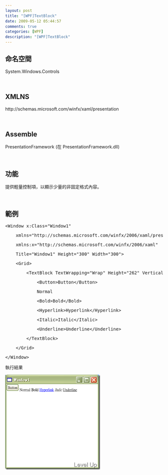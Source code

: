```yaml
---
layout: post
title: "[WPF]TextBlock"
date: 2009-05-12 05:44:57
comments: true
categories: [WPF]
description: "[WPF]TextBlock"
---
```

<h2>命名空間 </h2>  <p />  <p>System.Windows.Controls</p>  <p> </p>  <h2>XMLNS</h2>  <p />  <p>http://schemas.microsoft.com/winfx/xaml/presentation </p>  <p> </p>  <h2>Assemble</h2>  <p />  <p />  <p>PresentationFramework (在 PresentationFramework.dll) </p>  <p> </p>  <h2>功能</h2>  <p>提供輕量控制項，以顯示少量的非固定格式內容。</p>  <p> </p>  <h2>範例</h2>  <div class="csharpcode">   <pre class="alt"><span class="kwrd">&lt;</span><span class="html">Window</span> <span class="attr">x:Class</span><span class="kwrd">="Window1"</span></pre>

  <pre>    <span class="attr">xmlns</span><span class="kwrd">="http://schemas.microsoft.com/winfx/2006/xaml/presentation"</span></pre>

  <pre class="alt">    <span class="attr">xmlns:x</span><span class="kwrd">="http://schemas.microsoft.com/winfx/2006/xaml"</span></pre>

  <pre>    <span class="attr">Title</span><span class="kwrd">="Window1"</span> <span class="attr">Height</span><span class="kwrd">="300"</span> <span class="attr">Width</span><span class="kwrd">="300"</span><span class="kwrd">&gt;</span></pre>

  <pre class="alt">    <span class="kwrd">&lt;</span><span class="html">Grid</span><span class="kwrd">&gt;</span></pre>

  <pre>        <span class="kwrd">&lt;</span><span class="html">TextBlock</span> <span class="attr">TextWrapping</span><span class="kwrd">="Wrap"</span> <span class="attr">Height</span><span class="kwrd">="262"</span> <span class="attr">VerticalAlignment</span><span class="kwrd">="top"</span><span class="kwrd">&gt;</span></pre>

  <pre class="alt">            <span class="kwrd">&lt;</span><span class="html">Button</span><span class="kwrd">&gt;</span>Button<span class="kwrd">&lt;/</span><span class="html">Button</span><span class="kwrd">&gt;</span></pre>

  <pre>            Normal</pre>

  <pre class="alt">            <span class="kwrd">&lt;</span><span class="html">Bold</span><span class="kwrd">&gt;</span>Bold<span class="kwrd">&lt;/</span><span class="html">Bold</span><span class="kwrd">&gt;</span> </pre>

  <pre>            <span class="kwrd">&lt;</span><span class="html">Hyperlink</span><span class="kwrd">&gt;</span>Hyperlink<span class="kwrd">&lt;/</span><span class="html">Hyperlink</span><span class="kwrd">&gt;</span></pre>

  <pre class="alt">            <span class="kwrd">&lt;</span><span class="html">Italic</span><span class="kwrd">&gt;</span>Italic<span class="kwrd">&lt;/</span><span class="html">Italic</span><span class="kwrd">&gt;</span></pre>

  <pre>            <span class="kwrd">&lt;</span><span class="html">Underline</span><span class="kwrd">&gt;</span>Underline<span class="kwrd">&lt;/</span><span class="html">Underline</span><span class="kwrd">&gt;</span></pre>

  <pre class="alt">        <span class="kwrd">&lt;/</span><span class="html">TextBlock</span><span class="kwrd">&gt;</span></pre>

  <pre>    <span class="kwrd">&lt;/</span><span class="html">Grid</span><span class="kwrd">&gt;</span></pre>

  <pre class="alt"><span class="kwrd">&lt;/</span><span class="html">Window</span><span class="kwrd">&gt;</span></pre>
</div>

<p /><style type="text/css"><![CDATA[

.csharpcode, .csharpcode pre
{
	font-size: small;
	color: black;
	font-family: consolas, "Courier New", courier, monospace;
	background-color: #ffffff;
	/*white-space: pre;*/
}
.csharpcode pre { margin: 0em; }
.csharpcode .rem { color: #008000; }
.csharpcode .kwrd { color: #0000ff; }
.csharpcode .str { color: #006080; }
.csharpcode .op { color: #0000c0; }
.csharpcode .preproc { color: #cc6633; }
.csharpcode .asp { background-color: #ffff00; }
.csharpcode .html { color: #800000; }
.csharpcode .attr { color: #ff0000; }
.csharpcode .alt 
{
	background-color: #f4f4f4;
	width: 100%;
	margin: 0em;
}
.csharpcode .lnum { color: #606060; }]]></style>

<p>執行結果</p>

<p><img style="border-right-width: 0px; border-top-width: 0px; border-bottom-width: 0px; border-left-width: 0px" border="0" alt="image" src="\images\posts\8388\image_thumb.png" width="304" height="304" /></p>